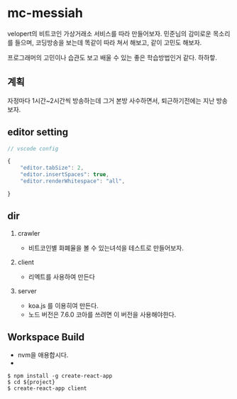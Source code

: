 # mc-messiah
velopert의 비트코인 가상거래소 서비스를 따라 만들어보자.
민준님의 감미로운 목소리를 들으며, 코딩방송을 보는데 똑같이 따라 쳐서 해보고, 같이 고민도 해보자.

프로그래머의 고민이나 습관도 보고 배울 수 있는 좋은 학습방법인거 같다. 하하핳.


## 계획
자정마다 1시간~2시간씩 방송하는데 그거 본방 사수하면서, 퇴근하기전에는 지난 방송 보자.


## editor setting 

``` js
// vscode config 

{
    "editor.tabSize": 2,
    "editor.insertSpaces": true,
    "editor.renderWhitespace": "all",

}


```


## dir

1. crawler 
    - 비트코인별 화폐율을 볼 수 있는녀석을 테스트로 만들어보자.

2. client
    - 리엑트를 사용하여 만든다

3. server 
    - koa.js 를 이용히여 만든다.
    - 노드 버전은 7.6.0 코아를 쓰려면 이 버전을 사용해야한다. 

## Workspace Build
 - nvm을 애용합시다.
 - 
```
$ npm install -g create-react-app
$ cd ${project}
$ create-react-app client
```
